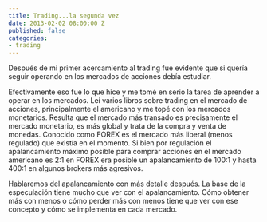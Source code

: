 ```yaml
---
title: Trading...la segunda vez
date: 2013-02-02 08:00:00 Z
published: false
categories:
- trading
---
```


Después de mi primer acercamiento al trading fue evidente que si quería seguir operando en los mercados de acciones debía estudiar.

Efectivamente eso fue lo que hice y me tomé en serio la tarea de aprender a operar en los mercados. Leí varios libros sobre trading en el mercado de acciones, principalmente el americano y me topé con los mercados monetarios. Resulta que el mercado más transado es precisamente el mercado monetario, es más global y trata de la compra y venta de monedas. Conocido como FOREX es el mercado más liberal (menos regulado) que existía en el momento. Si bien por regulación el apalancamiento máximo posible para comprar acciones en el mercado americano es 2:1 en FOREX era posible un apalancamiento de 100:1 y hasta 400:1 en algunos brokers más agresivos.

Hablaremos del apalancamiento con más detalle después. La base de la especulación tiene mucho que ver con el apalancamiento. Cómo obtener más con menos o cómo perder más con menos tiene que ver con ese concepto y cómo se implementa en cada mercado.
